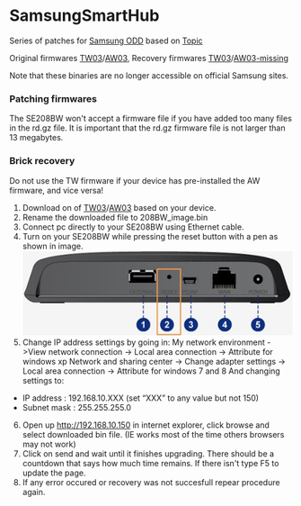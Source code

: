 # SamsungSmartHub

Series of patches for [Samsung ODD](https://www.amazon.com/Samsung-SE-208BW-optical-SmartHub-streamer/dp/B007JUFLS0) based on [Topic](https://sites.google.com/site/tssthacks/home)

Original firmwares [TW03](resources/SE-208BW_TW03.tar.gz)/[AW03](resources/SE-208BW_AW03.tar.gz),
Recovery firmwares [TW03](resources/SE-208BWTW_image.bin)/[AW03-missing](resources/SE-208BWAW_image.bin)

Note that these binaries are no longer accessible on official Samsung sites.

### Patching firmwares


The SE208BW won't accept a firmware file if you have added too many files in the rd.gz file. It is important that the rd.gz firmware file is not larger than 13 megabytes.

### Brick recovery
Do not use the TW firmware if your device has pre-installed the AW firmware, and vice versa!

1. Download on of [TW03](resources/SE-208BW_TW03.tar.gz)/[AW03](resources/SE-208BW_AW03.tar.gz) based on your device.
2. Rename the downloaded file to 208BW_image.bin
3. Connect pc directly to your SE208BW using Ethernet cable.
4. Turn on your SE208BW while pressing the reset button with a pen as shown in image.
![ESP-8266 layout](img/208BW_back.jpg)
5. Change IP address settings by going in:
My network environment ->View network connection -> Local area connection -> Attribute for windows xp
Network and sharing center -> Change adapter settings -> Local area connection -> Attribute for windows 7 and 8
And changing settings to:
- IP address : 192.168.10.XXX (set “XXX” to any value but not 150)
- Subnet mask : 255.255.255.0
6. Open up http://192.168.10.150 in internet explorer, click browse and select downloaded bin file. (IE works most of the time others browsers may not work)
7. Click on send and wait until it finishes upgrading. There should be a countdown that says how much time remains. If there isn't type F5 to update the page.
8. If any error occured or recovery was not succesfull repear procedure again.
